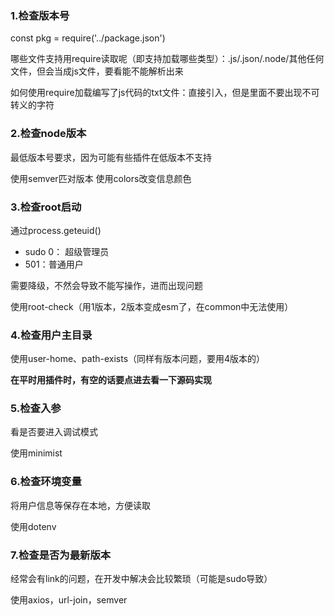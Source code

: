 ### 1.检查版本号
const pkg = require('../package.json')

哪些文件支持用require读取呢（即支持加载哪些类型）：.js/.json/.node/其他任何文件，但会当成js文件，要看能不能解析出来

如何使用require加载编写了js代码的txt文件：直接引入，但是里面不要出现不可转义的字符

### 2.检查node版本
最低版本号要求，因为可能有些插件在低版本不支持

使用semver匹对版本
使用colors改变信息颜色

### 3.检查root启动

通过process.geteuid()

- sudo 0： 超级管理员
- 501：普通用户

需要降级，不然会导致不能写操作，进而出现问题

使用root-check（用1版本，2版本变成esm了，在common中无法使用）


### 4.检查用户主目录

使用user-home、path-exists（同样有版本问题，要用4版本的）

**在平时用插件时，有空的话要点进去看一下源码实现**

### 5.检查入参
看是否要进入调试模式

使用minimist

### 6.检查环境变量

将用户信息等保存在本地，方便读取

使用dotenv

### 7.检查是否为最新版本

经常会有link的问题，在开发中解决会比较繁琐（可能是sudo导致）

使用axios，url-join，semver

